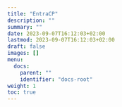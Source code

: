 ```yaml
---
title: "EntraCP"
description: ""
summary: ""
date: 2023-09-07T16:12:03+02:00
lastmod: 2023-09-07T16:12:03+02:00
draft: false
images: []
menu:
  docs:
    parent: ""
    identifier: "docs-root"
weight: 1
toc: true
---
```

